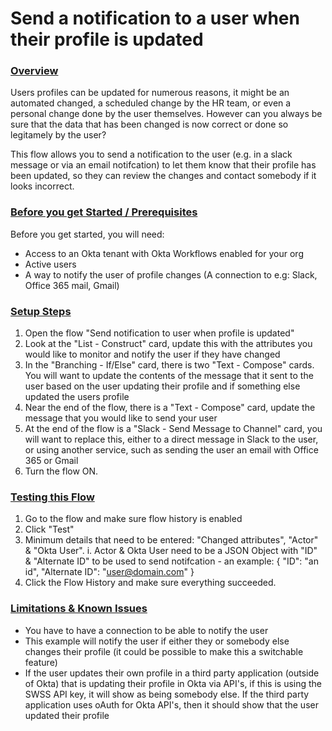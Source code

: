# Send a notification to a user when their profile is updated

### <span style="text-decoration:underline;">Overview</span>
Users profiles can be updated for numerous reasons, it might be an automated changed, a scheduled change by the HR team, or even a personal change done by the user themselves. However can you always be sure that the data that has been changed is now correct or done so legitamely by the user?

This flow allows you to send a notification to the user (e.g. in a slack message or via an email notifcation) to let them know that their profile has been updated, so they can review the changes and contact somebody if it looks incorrect.

### <span style="text-decoration:underline;">Before you get Started / Prerequisites</span>
Before you get started, you will need:

*   Access to an Okta tenant with Okta Workflows enabled for your org 
*   Active users
*   A way to notify the user of profile changes (A connection to e.g: Slack, Office 365 mail, Gmail)


### <span style="text-decoration:underline;">Setup Steps</span>



1. Open the flow "Send notification to user when profile is updated"
2. Look at the "List - Construct" card, update this with the attributes you would like to monitor and notify the user if they have changed
3. In the "Branching - If/Else" card, there is two "Text - Compose" cards. You will want to update the contents of the message that it sent to the user based on the user updating their profile and if something else updated the users profile
4. Near the end of the flow, there is a "Text - Compose" card, update the message that you would like to send your user
5. At the end of the flow is a "Slack - Send Message to Channel" card, you will want to replace this, either to a direct message in Slack to the user, or using another service, such as sending the user an email with Office 365 or Gmail
4. Turn the flow ON.


### <span style="text-decoration:underline;">Testing this Flow</span>



1. Go to the flow and make sure flow history is enabled
2. Click "Test"
3. Minimum details that need to be entered: "Changed attributes", "Actor" & "Okta User". 
    i. Actor & Okta User need to be a JSON Object with "ID" & "Alternate ID" to be used to send notifcation - an example:
        {
            "ID": "an id",
            "Alternate ID": "user@domain.com"
        }
3. Click the Flow History and make sure everything succeeded.


### <span style="text-decoration:underline;">Limitations & Known Issues</span>


*   You have to have a connection to be able to notify the user
*   This example will notify the user if either they or somebody else changes their profile (it could be possible to make this a switchable feature)
*   If the user updates their own profile in a third party application (outside of Okta) that is updating their profile in Okta via API's, if this is using the SWSS API key, it will show as being somebody else. If the third party application uses oAuth for Okta API's, then it should show that the user updated their profile
